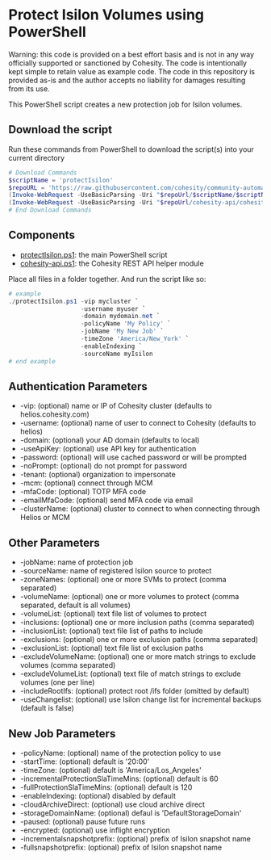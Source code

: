 # Protect Isilon Volumes using PowerShell

Warning: this code is provided on a best effort basis and is not in any way officially supported or sanctioned by Cohesity. The code is intentionally kept simple to retain value as example code. The code in this repository is provided as-is and the author accepts no liability for damages resulting from its use.

This PowerShell script creates a new protection job for Isilon volumes.

## Download the script

Run these commands from PowerShell to download the script(s) into your current directory

```powershell
# Download Commands
$scriptName = 'protectIsilon'
$repoURL = 'https://raw.githubusercontent.com/cohesity/community-automation-samples/main/powershell'
(Invoke-WebRequest -UseBasicParsing -Uri "$repoUrl/$scriptName/$scriptName.ps1").content | Out-File "$scriptName.ps1"; (Get-Content "$scriptName.ps1") | Set-Content "$scriptName.ps1"
(Invoke-WebRequest -UseBasicParsing -Uri "$repoUrl/cohesity-api/cohesity-api.ps1").content | Out-File cohesity-api.ps1; (Get-Content cohesity-api.ps1) | Set-Content cohesity-api.ps1
# End Download Commands
```

## Components

* [protectIsilon.ps1](https://raw.githubusercontent.com/cohesity/community-automation-samples/main/powershell/protectIsilon/protectIsilon.ps1): the main PowerShell script
* [cohesity-api.ps1](https://raw.githubusercontent.com/cohesity/community-automation-samples/main/powershell/cohesity-api/cohesity-api.ps1): the Cohesity REST API helper module

Place all files in a folder together. And run the script like so:

```powershell
# example
./protectIsilon.ps1 -vip mycluster `
                    -username myuser `
                    -domain mydomain.net `
                    -policyName 'My Policy' `
                    -jobName 'My New Job' `
                    -timeZone 'America/New_York' `
                    -enableIndexing `
                    -sourceName myIsilon
# end example
```

## Authentication Parameters

* -vip: (optional) name or IP of Cohesity cluster (defaults to helios.cohesity.com)
* -username: (optional) name of user to connect to Cohesity (defaults to helios)
* -domain: (optional) your AD domain (defaults to local)
* -useApiKey: (optional) use API key for authentication
* -password: (optional) will use cached password or will be prompted
* -noPrompt: (optional) do not prompt for password
* -tenant: (optional) organization to impersonate
* -mcm: (optional) connect through MCM
* -mfaCode: (optional) TOTP MFA code
* -emailMfaCode: (optional) send MFA code via email
* -clusterName: (optional) cluster to connect to when connecting through Helios or MCM

## Other Parameters

* -jobName: name of protection job
* -sourceName: name of registered Isilon source to protect
* -zoneNames: (optional) one or more SVMs to protect (comma separated)
* -volumeName: (optional) one or more volumes to protect (comma separated, default is all volumes)
* -volumeList: (optional) text file list of volumes to protect
* -inclusions: (optional) one or more inclusion paths (comma separated)
* -inclusionList: (optional) text file list of paths to include
* -exclusions: (optional) one or more exclusion paths (comma separated)
* -exclusionList: (optional) text file list of exclusion paths
* -excludeVolumeName: (optional) one or more match strings to exclude volumes (comma separated)
* -excludeVolumeList: (optional) text file of match strings to exclude volumes (one per line)
* -includeRootIfs: (optional) protect root /ifs folder (omitted by default)
* -useChangelist: (optional) use Isilon change list for incremental backups (default is false)

## New Job Parameters

* -policyName: (optional) name of the protection policy to use
* -startTime: (optional) default is '20:00'
* -timeZone: (optional) default is 'America/Los_Angeles'
* -incrementalProtectionSlaTimeMins: (optional) default is 60
* -fullProtectionSlaTimeMins: (optional) default is 120
* -enableIndexing: (optional) disabled by default
* -cloudArchiveDirect: (optional) use cloud archive direct
* -storageDomainName: (optional) defaul is 'DefaultStorageDomain'
* -paused: (optional) pause future runs
* -encrypted: (optional) use inflight encryption
* -incrementalsnapshotprefix: (optional) prefix of Isilon snapshot name
* -fullsnapshotprefix: (optional) prefix of Isilon snapshot name
